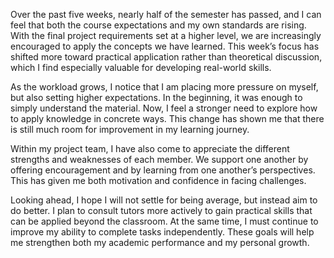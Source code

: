 
Over the past five weeks, nearly half of the semester has passed, and I can feel that both the course expectations and my own standards are rising. With the final project requirements set at a higher level, we are increasingly encouraged to apply the concepts we have learned. This week’s focus has shifted more toward practical application rather than theoretical discussion, which I find especially valuable for developing real-world skills.

As the workload grows, I notice that I am placing more pressure on myself, but also setting higher expectations. In the beginning, it was enough to simply understand the material. Now, I feel a stronger need to explore how to apply knowledge in concrete ways. This change has shown me that there is still much room for improvement in my learning journey.

Within my project team, I have also come to appreciate the different strengths and weaknesses of each member. We support one another by offering encouragement and by learning from one another’s perspectives. This has given me both motivation and confidence in facing challenges.

Looking ahead, I hope I will not settle for being average, but instead aim to do better. I plan to consult tutors more actively to gain practical skills that can be applied beyond the classroom. At the same time, I must continue to improve my ability to complete tasks independently. These goals will help me strengthen both my academic performance and my personal growth.
